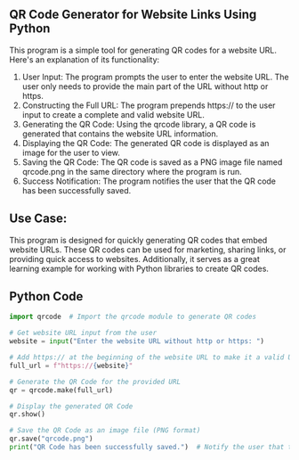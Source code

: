 ## QR Code Generator for Website Links Using Python
This program is a simple tool for generating QR codes for a website URL. Here's an explanation of its functionality:
1. User Input: The program prompts the user to enter the website URL. The user only needs to provide the main part of the URL without http or https.
2. Constructing the Full URL: The program prepends https:// to the user input to create a complete and valid website URL.
3. Generating the QR Code: Using the qrcode library, a QR code is generated that contains the website URL information.
4. Displaying the QR Code: The generated QR code is displayed as an image for the user to view.
5. Saving the QR Code: The QR code is saved as a PNG image file named qrcode.png in the same directory where the program is run.
6. Success Notification: The program notifies the user that the QR code has been successfully saved.

## Use Case:
This program is designed for quickly generating QR codes that embed website URLs. These QR codes can be used for marketing, sharing links, or providing quick access to websites. Additionally, it serves as a great learning example for working with Python libraries to create QR codes.

## Python Code
```python
import qrcode  # Import the qrcode module to generate QR codes

# Get website URL input from the user
website = input("Enter the website URL without http or https: ")

# Add https:// at the beginning of the website URL to make it a valid URL
full_url = f"https://{website}"

# Generate the QR Code for the provided URL
qr = qrcode.make(full_url)

# Display the generated QR Code
qr.show()

# Save the QR Code as an image file (PNG format)
qr.save("qrcode.png")
print("QR Code has been successfully saved.")  # Notify the user that the QR code was saved successfully

```
